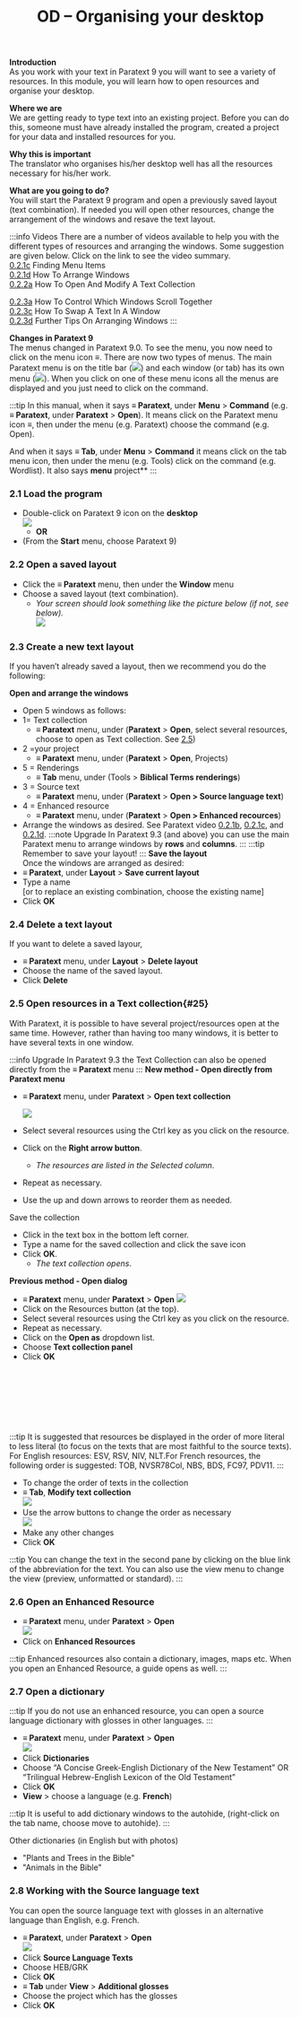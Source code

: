 ﻿---
title: 2. OD – Organising your desktop 
---

**Introduction**  
As you work with your text in Paratext 9 you will want to see a variety of resources. In this module, you will learn how to open resources and organise your desktop.

**Where we are**  
We are getting ready to type text into an existing project. Before you can do this, someone must have already installed the program, created a project for your data and installed resources for you.

**Why this is important**  
The translator who organises his/her desktop well has all the resources necessary for his/her work.

**What are you going to do?**  
You will start the Paratext 9 program and open a previously saved layout (text combination). If needed you will open other resources, change the arrangement of the windows and resave the text layout.

:::info Videos 
There are a number of videos available to help you with the different types of resources and arranging the windows. Some suggestion are given below. Click on the link to see the video summary.  
[0.2.1c](../../Video-summaries/0.Navigation/0.2.1c.md) Finding Menu Items  
[0.2.1d](../../Video-summaries/0.Navigation/0.2.1d.md) How To Arrange Windows  
[0.2.2a](../../Video-summaries/0.Navigation/0.2.2a.md) How To Open And Modify A Text Collection

[0.2.3a](../../Video-summaries/0.Navigation/0.2.3a.md) How To Control Which Windows Scroll Together  
[0.2.3c](../../Video-summaries/0.Navigation/0.2.3c.md) How To Swap A Text In A Window  
[0.2.3d](../../Video-summaries/0.Navigation/0.2.3d.md) Further Tips On Arranging Windows
:::

**Changes in Paratext 9**  
The menus changed in Paratext 9.0. To see the menu, you now need to click on the menu icon ≡. There are now two types of menus. The main Paratext menu is on the title bar (![](../media/a7c437f2736cb28b0dff7abd780f5f94.png)) and each window (or tab) has its own menu (![](../media/65ab77824a1e025fac1bf88feb6ba66f.png)). When you click on one of these menu icons all the menus are displayed and you just need to click on the command.

:::tip
In this manual, when it says **≡ Paratext**, under **Menu** \> **Command** (e.g. **≡ Paratext**, under **Paratext** \> **Open**). It means click on the Paratext menu icon ≡, then under the menu (e.g. Paratext) choose the command (e.g. Open). 

And when it says **≡ Tab**, under **Menu** \> **Command** it means click on the tab menu icon, then under the menu (e.g. Tools) click on the command (e.g. Wordlist). It also says **menu** project**
:::

### 2.1 Load the program
-  Double-click on Paratext 9 icon on the **desktop**  
   ![](../media/b2697bb533e7765029252c8d51301dc9.png)  
    -  **OR**  
-  (From the **Start** menu, choose Paratext 9)

### 2.2 Open a saved layout
-  Click the **≡ Paratext** menu, then under the **Window** menu
-  Choose a saved layout (text combination).  
    -  *Your screen should look something like the picture below (if not, see below).*  
    ![](../media/04940ad26e529e9718ce606e1fbda153.png)
### 2.3 Create a new text layout
If you haven’t already saved a layout, then we recommend you do the following:

**Open and arrange the windows**
-  Open 5 windows as follows:
-  1= Text collection
     -  **≡ Paratext** menu, under (**Paratext** \> **Open**, select several resources, choose to open as Text collection. See [2.5](/Training-Manual/02-Stage-1/2.OD.md#25))
-  2 =your project
     -  **≡ Paratext** menu, under (**Paratext** \> **Open**, Projects)
-  5 = Renderings
     -  **≡ Tab** menu, under (Tools \> **Biblical Terms renderings**)
-  3 = Source text
     -  **≡ Paratext** menu, under (**Paratext** \> **Open \> Source language text**)
-  4 = Enhanced resource
     -  **≡ Paratext** menu, under (**Paratext** \> **Open \> Enhanced recources**)
-  Arrange the windows as desired. See Paratext video [0.2.1b](../../Video-summaries/0.Navigation/0.2.1b.md), [0.2.1c](../../Video-summaries/0.Navigation/0.2.1c.md), and [0.2.1d](../../Video-summaries/0.Navigation/0.2.1d.md).
:::note Upgrade
In Paratext 9.3 (and above) you can use the main Paratext menu to arrange windows by **rows** and **columns**.
:::
:::tip
Remember to save your layout!
:::
**Save the layout**  
Once the windows are arranged as desired:
-  **≡ Paratext**, under **Layout** \> **Save current layout**
-  Type a name  
    [or to replace an existing combination, choose the existing name]  
-  Click **OK**

### 2.4 Delete a text layout
If you want to delete a saved layour,

-  **≡ Paratext** menu, under **Layout** \> **Delete layout**
-  Choose the name of the saved layout.
-  Click **Delete**

### 2.5 Open resources in a Text collection{#25}
With Paratext, it is possible to have several project/resources open at the same time. However, rather than having too many windows, it is better to have several texts in one window.

:::info Upgrade
In Paratext 9.3 the Text Collection can also be opened directly from the **≡ Paratext** menu
:::
**New method - Open directly from Paratext menu**
-  **≡ Paratext** menu, under **Paratext** \> **Open text collection**


   ![](../media/OpenTextCol.png)
-  Select several resources using the Ctrl key as you click on the resource.
-  Click on the **Right arrow button**.  
    -  *The resources are listed in the Selected column*.
-  Repeat as necessary.
-  Use the up and down arrows to reorder them as needed.

Save the collection 
-  Click in the text box in the bottom left corner.
-  Type a name for the saved collection and click the save icon
-  Click **OK**.
   -  *The text collection opens*.

**Previous method - Open dialog**
-  **≡ Paratext** menu, under **Paratext** \> **Open**
    ![](../media/OpenText.en.png)
-  Click on the Resources button (at the top).
-  Select several resources using the Ctrl key as you click on the resource.
-  Repeat as necessary.
-  Click on the **Open as** dropdown list.
-  Choose **Text collection panel**
-  Click **OK**

 
-----

 
-----


:::tip
It is suggested that resources be displayed in the order of more literal to less literal (to focus on the texts that are most faithful to the source texts). For English resources: ESV, RSV, NIV, NLT.For French resources, the following order is suggested: TOB, NVSR78Col, NBS, BDS, FC97, PDV11. 
:::

-  To change the order of texts in the collection
-  **≡ Tab**, **Modify text collection**  
    ![](../media/a356ed446662b836196dfcc07a8847b1.png)
-  Use the arrow buttons to change the order as necessary  
    ![](../media/52dd938c6ab8c8d2d540e062c9848466.png)
-  Make any other changes
-  Click **OK**

:::tip
You can change the text in the second pane by clicking on the blue link of the abbreviation for the text. You can also use the view menu to change the view (preview, unformatted or standard).
:::

### 2.6 Open an Enhanced Resource
-  **≡ Paratext** menu, under **Paratext** \> **Open**  
    ![](../media/952eee9519e0b51a2f4c65c541b00845.png)
-  Click on **Enhanced Resources**

:::tip
Enhanced resources also contain a dictionary, images, maps etc. When you open an Enhanced Resource, a guide opens as well.
:::

### 2.7 Open a dictionary
:::tip
If you do not use an enhanced resource, you can open a source language dictionary with glosses in other languages.
:::

-  **≡ Paratext** menu, under **Paratext** \> **Open**  
    ![](../media/24e00b1d05ecbd259476304fbe830e92.png)
-  Click **Dictionaries**
-  Choose “A Concise Greek-English Dictionary of the New Testament” OR “Trilingual Hebrew-English Lexicon of the Old Testament”
-  Click **OK**
-  **View** \> choose a language (e.g. **French**)

:::tip
It is useful to add dictionary windows to the autohide, (right-click on the tab name, choose move to autohide).
:::

Other dictionaries (in English but with photos)

-  "Plants and Trees in the Bible"
-  "Animals in the Bible"

### 2.8 Working with the Source language text
You can open the source language text with glosses in an alternative language than English, e.g. French.

-  **≡ Paratext**, under **Paratext** \> **Open**  
    ![](../media/fc13d7ce221e68b16bd8260ae130c598.png)
-  Click **Source Language Texts**
-  Choose HEB/GRK
-  Click **OK**
-  **≡ Tab** under **View** \> **Additional glosses**
-  Choose the project which has the glosses
-  Click **OK**
